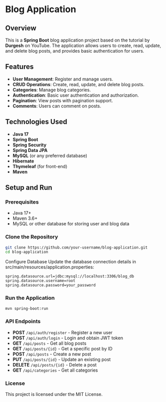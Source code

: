 # Blog Application

## Overview
This is a **Spring Boot** blog application project based on the tutorial by **Durgesh** on YouTube. The application allows users to create, read, update, and delete blog posts, and provides basic authentication for users.

## Features
- **User Management**: Register and manage users.
- **CRUD Operations**: Create, read, update, and delete blog posts.
- **Categories**: Manage blog categories.
- **Authentication**: Basic user authentication and authorization.
- **Pagination**: View posts with pagination support.
- **Comments**: Users can comment on posts.

## Technologies Used
- **Java 17**
- **Spring Boot**
- **Spring Security**
- **Spring Data JPA**
- **MySQL** (or any preferred database)
- **Hibernate**
- **Thymeleaf** (for front-end)
- **Maven**

## Setup and Run

### Prerequisites
- Java 17+
- Maven 3.6+
- MySQL or other database for storing user and blog data

### Clone the Repository
```bash
git clone https://github.com/your-username/blog-application.git
cd blog-application
```

Configure Database
Update the database connection details in src/main/resources/application.properties:
```properties
spring.datasource.url=jdbc:mysql://localhost:3306/blog_db
spring.datasource.username=root
spring.datasource.password=your_password
```
### Run the Application
```bash
mvn spring-boot:run
```

### API Endpoints
- **POST** `/api/auth/register` - Register a new user
- **POST** `/api/auth/login` - Login and obtain JWT token
- **GET** `/api/posts` - Get all blog posts
- **GET** `/api/posts/{id}` - Get a specific post by ID
- **POST** `/api/posts` - Create a new post
- **PUT** `/api/posts/{id}` - Update an existing post
- **DELETE** `/api/posts/{id}` - Delete a post
- **GET** `/api/categories` - Get all categories

### License
This project is licensed under the MIT License.
